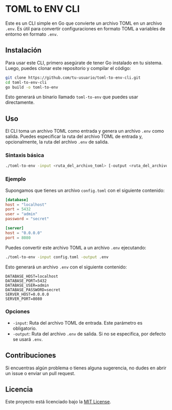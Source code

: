 # TOML to ENV CLI

Este es un CLI simple en Go que convierte un archivo TOML en un archivo `.env`. Es útil para convertir configuraciones en formato TOML a variables de entorno en formato `.env`.

## Instalación

Para usar este CLI, primero asegúrate de tener Go instalado en tu sistema. Luego, puedes clonar este repositorio y compilar el código:

```bash
git clone https://github.com/tu-usuario/toml-to-env-cli.git
cd toml-to-env-cli
go build -o toml-to-env
```

Esto generará un binario llamado `toml-to-env` que puedes usar directamente.

## Uso

El CLI toma un archivo TOML como entrada y genera un archivo `.env` como salida. Puedes especificar la ruta del archivo TOML de entrada y, opcionalmente, la ruta del archivo `.env` de salida.

### Sintaxis básica

```bash
./toml-to-env -input <ruta_del_archivo_toml> [-output <ruta_del_archivo_env>]
```

### Ejemplo

Supongamos que tienes un archivo `config.toml` con el siguiente contenido:

```toml
[database]
host = "localhost"
port = 5432
user = "admin"
password = "secret"

[server]
host = "0.0.0.0"
port = 8080
```

Puedes convertir este archivo TOML a un archivo `.env` ejecutando:

```bash
./toml-to-env -input config.toml -output .env
```

Esto generará un archivo `.env` con el siguiente contenido:

```env
DATABASE_HOST=localhost
DATABASE_PORT=5432
DATABASE_USER=admin
DATABASE_PASSWORD=secret
SERVER_HOST=0.0.0.0
SERVER_PORT=8080
```

### Opciones

- `-input`: Ruta del archivo TOML de entrada. Este parámetro es obligatorio.
- `-output`: Ruta del archivo `.env` de salida. Si no se especifica, por defecto se usará `.env`.

## Contribuciones

Si encuentras algún problema o tienes alguna sugerencia, no dudes en abrir un issue o enviar un pull request.

## Licencia

Este proyecto está licenciado bajo la [MIT License](LICENSE).
